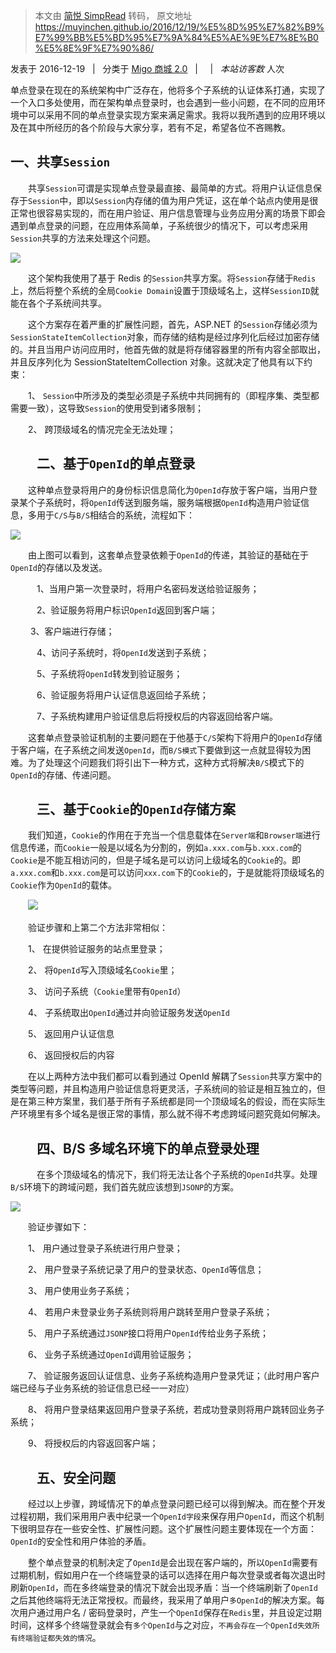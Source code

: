 > 本文由 [简悦 SimpRead](http://ksria.com/simpread/) 转码， 原文地址 https://muyinchen.github.io/2016/12/19/%E5%8D%95%E7%82%B9%E7%99%BB%E5%BD%95%E7%9A%84%E5%AE%9E%E7%8E%B0%E5%8E%9F%E7%90%86/

发表于 2016-12-19   |   分类于 [Migo 商城 2.0](https://muyinchen.github.io/categories/Migo%E5%95%86%E5%9F%8E2-0/)   |   [](https://muyinchen.github.io/2016/12/19/%E5%8D%95%E7%82%B9%E7%99%BB%E5%BD%95%E7%9A%84%E5%AE%9E%E7%8E%B0%E5%8E%9F%E7%90%86/#comments)  |   _本站访客数_ 人次

单点登录在现在的系统架构中广泛存在，他将多个子系统的认证体系打通，实现了一个入口多处使用，而在架构单点登录时，也会遇到一些小问题，在不同的应用环境中可以采用不同的单点登录实现方案来满足需求。我将以我所遇到的应用环境以及在其中所经历的各个阶段与大家分享，若有不足，希望各位不吝赐教。  

[](#一、共享Session "一、共享Session")一、共享`Session`
-------------------------------------------

　　共享`Session`可谓是实现单点登录最直接、最简单的方式。将用户认证信息保存于`Session`中，即以`Session`内存储的值为用户凭证，这在单个站点内使用是很正常也很容易实现的，而在用户验证、用户信息管理与业务应用分离的场景下即会遇到单点登录的问题，在应用体系简单，子系统很少的情况下，可以考虑采用`Session`共享的方法来处理这个问题。

[![](http://images.cnitblog.com/i/548874/201406/222043593482457.png)](http://images.cnitblog.com/i/548874/201406/222043593482457.png)

　　这个架构我使用了基于 Redis 的`Session`共享方案。将`Session`存储于`Redis`上，然后将整个系统的全局`Cookie Domain`设置于顶级域名上，这样`SessionID`就能在各个子系统间共享。

　　这个方案存在着严重的扩展性问题，首先，ASP.NET 的`Session`存储必须为`SessionStateItemCollection`对象，而存储的结构是经过序列化后经过加密存储的。并且当用户访问应用时，他首先做的就是将存储容器里的所有内容全部取出，并且反序列化为 SessionStateItemCollection 对象。这就决定了他具有以下约束：

　　1、 `Session`中所涉及的类型必须是子系统中共同拥有的（即程序集、类型都需要一致），这导致`Session`的使用受到诸多限制；

　　2、 跨顶级域名的情况完全无法处理；

[](#二、基于OpenId的单点登录 "　　二、基于OpenId的单点登录")　　二、基于`OpenId`的单点登录
-----------------------------------------------------------

　　这种单点登录将用户的身份标识信息简化为`OpenId`存放于客户端，当用户登录某个子系统时，将`OpenId`传送到服务端，服务端根据`OpenId`构造用户验证信息，多用于`C/S`与`B/S`相结合的系统，流程如下：

[![](http://images.cnitblog.com/i/548874/201406/222046506453455.png)](http://images.cnitblog.com/i/548874/201406/222046506453455.png)

　　由上图可以看到，这套单点登录依赖于`OpenId`的传递，其验证的基础在于`OpenId`的存储以及发送。

　　　1、当用户第一次登录时，将用户名密码发送给验证服务；

　　　2、验证服务将用户标识`OpenId`返回到客户端；

　　 3、客户端进行存储；

　　　4、访问子系统时，将`OpenId`发送到子系统；

　　　5、子系统将`OpenId`转发到验证服务；

　　　6、验证服务将用户认证信息返回给子系统；

　　　7、子系统构建用户验证信息后将授权后的内容返回给客户端。

　　这套单点登录验证机制的主要问题在于他基于`C/S`架构下将用户的`OpenId`存储于客户端，在子系统之间发送`OpenId`，而`B/S模式`下要做到这一点就显得较为困难。为了处理这个问题我们将引出下一种方式，这种方式将解决`B/S`模式下的`OpenId`的存储、传递问题。

[](#三、基于Cookie的OpenId存储方案 "　　三、基于Cookie的OpenId存储方案")　　三、基于`Cookie`的`OpenId`存储方案
-------------------------------------------------------------------------------

　　我们知道，`Cookie`的作用在于充当一个信息载体在`Server端`和`Browser端`进行信息传递，而`Cookie`一般是以域名为分割的，例如`a.xxx.com`与`b.xxx.com`的`Cookie`是不能互相访问的，但是子域名是可以访问上级域名的`Cookie`的。即`a.xxx.com`和`b.xxx.com`是可以访问`xxx.com`下的`Cookie`的，于是就能将顶级域名的`Cookie`作为`OpenId`的载体。

　　[![](http://images.cnitblog.com/i/548874/201406/222048373015306.png)](http://images.cnitblog.com/i/548874/201406/222048373015306.png)

　　验证步骤和上第二个方法非常相似：

　　1、 在提供验证服务的站点里登录；

　　2、 将`OpenId`写入顶级域名`Cookie`里；

　　3、 访问子系统（`Cookie`里带有`OpenId`）

　　4、 子系统取出`OpenId`通过并向验证服务发送`OpenId`

　　5、 返回用户认证信息

　　6、 返回授权后的内容

　　在以上两种方法中我们都可以看到通过 OpenId 解耦了`Session`共享方案中的类型等问题，并且构造用户验证信息将更灵活，子系统间的验证是相互独立的，但是在第三种方案里，我们基于所有子系统都是同一个顶级域名的假设，而在实际生产环境里有多个域名是很正常的事情，那么就不得不考虑跨域问题究竟如何解决。

[](#四、B-S多域名环境下的单点登录处理 "　　四、B/S多域名环境下的单点登录处理")　　四、B/S 多域名环境下的单点登录处理
-------------------------------------------------------------------

　　　在多个顶级域名的情况下，我们将无法让各个子系统的`OpenId`共享。处理`B/S`环境下的跨域问题，我们首先就应该想到`JSONP`的方案。

[![](http://images.cnitblog.com/i/548874/201406/222049506614217.png)](http://images.cnitblog.com/i/548874/201406/222049506614217.png)

　　验证步骤如下：

　　1、 用户通过登录子系统进行用户登录；

　　2、 用户登录子系统记录了用户的登录状态、`OpenId`等信息；

　　3、 用户使用业务子系统；

　　4、 若用户未登录业务子系统则将用户跳转至用户登录子系统；

　　5、 用户子系统通过`JSONP`接口将用户`OpenId`传给业务子系统；

　　6、 业务子系统通过`OpenId`调用验证服务；

　　7、 验证服务返回认证信息、业务子系统构造用户登录凭证；（此时用户客户端已经与子业务系统的验证信息已经一一对应）

　　8、 将用户登录结果返回用户登录子系统，若成功登录则将用户跳转回业务子系统；

　　9、 将授权后的内容返回客户端；

[](#五、安全问题 "　　五、安全问题")　　五、安全问题
------------------------------

　　经过以上步骤，跨域情况下的单点登录问题已经可以得到解决。而在整个开发过程初期，我们采用用户表中纪录一个`OpenId字段`来保存用户`OpenId`，而这个机制下很明显存在一些安全性、扩展性问题。这个扩展性问题主要体现在一个方面：`OpenId`的安全性和用户体验的矛盾。

　　整个单点登录的机制决定了`OpenId`是会出现在客户端的，所以`OpenId`需要有过期机制，假如用户在一个终端登录的话可以选择在用户每次登录或者每次退出时刷新`OpenId`，而在多终端登录的情况下就会出现矛盾：当一个终端刷新了`OpenId`之后其他终端将无法正常授权。而最终，我采用了单用户`多OpenId`的解决方案。每次用户通过用户名 / 密码登录时，产生一个`OpenId`保存在`Redis`里，并且设定过期时间，这样多个终端登录就会有`多个OpenId`与之对应，`不再会存在一个OpenId失效所有终端验证都失效的情况`。
